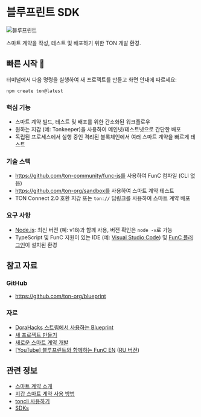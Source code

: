 # 블루프린트 SDK

![블루프린트](\img\blueprint\logo.svg)

스마트 계약을 작성, 테스트 및 배포하기 위한 TON 개발 환경.

## 빠른 시작 🚀

터미널에서 다음 명령을 실행하여 새 프로젝트를 만들고 화면 안내에 따르세요:

```bash
npm create ton@latest
```

### 핵심 기능

- 스마트 계약 빌드, 테스트 및 배포를 위한 간소화된 워크플로우
- 원하는 지갑 (예: Tonkeeper)을 사용하여 메인넷/테스트넷으로 간단한 배포
- 독립된 프로세스에서 실행 중인 격리된 블록체인에서 여러 스마트 계약을 빠르게 테스트

### 기술 스택

- https://github.com/ton-community/func-js를 사용하여 FunC 컴파일 (CLI 없음)
- https://github.com/ton-org/sandbox를 사용하여 스마트 계약 테스트
- TON Connect 2.0 호환 지갑 또는 `ton://` 딥링크를 사용하여 스마트 계약 배포

### 요구 사항

- [Node.js](https://nodejs.org/): 최신 버전 (예: v18)과 함께 사용, 버전 확인은 `node -v`로 가능
- TypeScript 및 FunC 지원이 있는 IDE (예: [Visual Studio Code](https://code.visualstudio.com/)) 및 [FunC 플러그인](https://marketplace.visualstudio.com/items?itemName=tonwhales.func-vscode)이 설치된 환경

## 참고 자료

### GitHub

- https://github.com/ton-org/blueprint

### 자료

- [DoraHacks 스트림에서 사용하는 Blueprint](https://www.youtube.com/watch?v=5ROXVM-Fojo)
- [새 프로젝트 만들기](https://github.com/ton-org/blueprint#create-a-new-project)
- [새로운 스마트 계약 개발](https://github.com/ton-org/blueprint#develop-a-new-contract)
- [[YouTube] 블루프린트와 함께하는 FunC EN](https://www.youtube.com/watch?v=7omBDfSqGfA&list=PLtUBO1QNEKwtO_zSyLj-axPzc9O9rkmYa) ([RU 버전](https://youtube.com/playlist?list=PLyDBPwv9EPsA5vcUM2vzjQOomf264IdUZ))

## 관련 정보

- [스마트 계약 소개](/develop/smart-contracts/)
- [지갑 스마트 계약 사용 방법](/develop/smart-contracts/tutorials/wallet)
- [toncli 사용하기](/develop/smart-contracts/sdk/toncli)
- [SDKs](/develop/dapps/apis/sdk)
